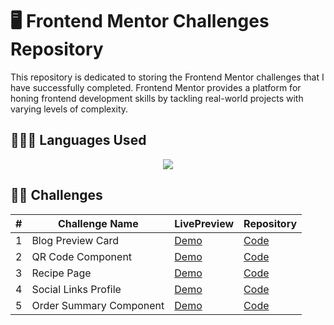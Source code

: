 # 🖥️ Frontend Mentor Challenges Repository

This repository is dedicated to storing the Frontend Mentor challenges that I have successfully completed. Frontend Mentor provides a platform for honing frontend development skills by tackling real-world projects with varying levels of complexity.


## 🧑🏻‍💻 Languages Used
<p align="center">
<img src="https://skillicons.dev/icons?i=html,css"/>
</p>


## 💪🏻 Challenges
<center>

| #  | Challenge Name       | LivePreview                                           | Repository                                     |
|---|-----------------------|---------------------------------------------------------|-----------------------------------------------------|
| 1 | Blog Preview Card         | [Demo](https://coolgorithm.github.io/Frontend-mentor-challenges/blog-preview-card)                      | [Code](https://github.com/Coolgorithm/Frontend-mentor-challenges/tree/main/blog-preview-card)   |
| 2 | QR Code Component          | [Demo](https://coolgorithm.github.io/Frontend-mentor-challenges/qr-code-component)                      | [Code](https://github.com/Coolgorithm/Frontend-mentor-challenges/tree/main/qr-code-component)   |
| 3 | Recipe Page         | [Demo](https://coolgorithm.github.io/Frontend-mentor-challenges/recipe-page)                      | [Code](https://github.com/Coolgorithm/Frontend-mentor-challenges/tree/main/recipe-page)   |
| 4 | Social Links Profile         | [Demo](https://coolgorithm.github.io/Frontend-mentor-challenges/social-links-profile)                   | [Code](https://github.com/Coolgorithm/Frontend-mentor-challenges/tree/main/social-links-profile)   |
| 5 | Order Summary Component        | [Demo](https://coolgorithm.github.io/Frontend-mentor-challenges/order-summary-component)                   | [Code](https://github.com/Coolgorithm/Frontend-mentor-challenges/tree/main/order-summary-component)   |


</center>